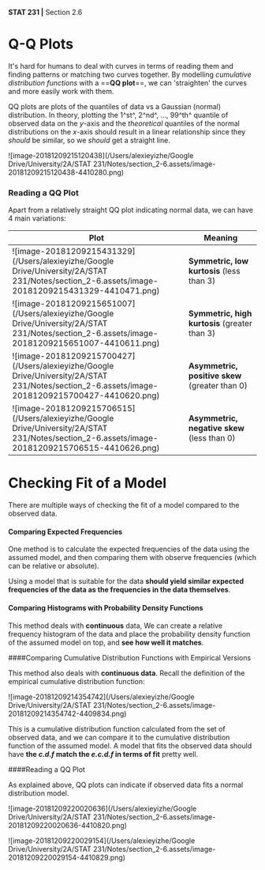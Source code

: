 __STAT 231 |__ Section 2.6



# Q-Q Plots

It's hard for humans to deal with curves in terms of reading them and finding patterns or matching two curves together. By modelling _cumulative distribution functions_ with a ==__QQ plot__==, we can 'straighten' the curves and more easily work with them.

QQ plots are plots of the quantiles of data vs a Gaussian (normal) distribution. In theory, plotting the 1^st^, 2^nd^, ..., 99^th^ quantile of observed data on the $y$-axis and the _theoretical_ quantiles of the normal distributions on the $x$-axis should result in a linear relationship since they _should_ be similar, so we *should* get a straight line.

![image-20181209215120438](/Users/alexieyizhe/Google Drive/University/2A/STAT 231/Notes/section_2-6.assets/image-20181209215120438-4410280.png)

### Reading a QQ Plot

Apart from a relatively straight QQ plot indicating normal data, we can have 4 main variations:

| Plot                                                         | Meaning                                        |
| ------------------------------------------------------------ | ---------------------------------------------- |
| ![image-20181209215431329](/Users/alexieyizhe/Google Drive/University/2A/STAT 231/Notes/section_2-6.assets/image-20181209215431329-4410471.png) | __Symmetric, low kurtosis__ (less than 3)      |
| ![image-20181209215651007](/Users/alexieyizhe/Google Drive/University/2A/STAT 231/Notes/section_2-6.assets/image-20181209215651007-4410611.png) | __Symmetric, high kurtosis__ (greater than 3)  |
| ![image-20181209215700427](/Users/alexieyizhe/Google Drive/University/2A/STAT 231/Notes/section_2-6.assets/image-20181209215700427-4410620.png) | __Asymmetric, positive skew__ (greater than 0) |
| ![image-20181209215706515](/Users/alexieyizhe/Google Drive/University/2A/STAT 231/Notes/section_2-6.assets/image-20181209215706515-4410626.png) | __Asymmetric, negative skew__ (less than 0)    |



# Checking Fit of a Model

There are multiple ways of checking the fit of a model compared to the observed data.

#### Comparing Expected Frequencies

One method is to calculate the expected frequencies of the data using the assumed model, and then comparing them with observe frequencies (which can be relative or absolute). 

Using a model that is suitable for the data **should yield similar expected frequencies of the data as the frequencies in the data themselves**.

#### Comparing Histograms with Probability Density Functions

This method deals with __continuous__ data, We can create a relative frequency histogram of the data and place the probability density function of the assumed model on top, and **see how well it matches**.

####Comparing Cumulative Distribution Functions with Empirical Versions

This method also deals with **continuous data**. Recall the definition of the empirical cumulative distribution function:

![image-20181209214354742](/Users/alexieyizhe/Google Drive/University/2A/STAT 231/Notes/section_2-6.assets/image-20181209214354742-4409834.png)

This is a cumulative distribution function calculated from the set of observed data, and we can compare it to the cumulative distribution function of the assumed model. A model that fits the observed data should have **the _c.d.f_ match the _e.c.d.f_ in terms of fit** pretty well.

####Reading a QQ Plot

As explained above, QQ plots can indicate if observed data fits a normal distribution model.

![image-20181209220020636](/Users/alexieyizhe/Google Drive/University/2A/STAT 231/Notes/section_2-6.assets/image-20181209220020636-4410820.png)

![image-20181209220029154](/Users/alexieyizhe/Google Drive/University/2A/STAT 231/Notes/section_2-6.assets/image-20181209220029154-4410829.png)





